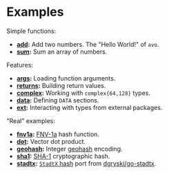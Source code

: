 # Examples

Simple functions:

* **[add](add):** Add two numbers. The "Hello World!" of `avo`.
* **[sum](sum):** Sum an array of numbers.

Features:

* **[args](args):** Loading function arguments.
* **[returns](returns):** Building return values.
* **[complex](complex):** Working with `complex{64,128}` types.
* **[data](data):** Defining `DATA` sections.
* **[ext](ext):** Interacting with types from external packages.


"Real" examples:

* **[fnv1a](fnv1a):** [FNV-1a](https://en.wikipedia.org/wiki/Fowler%E2%80%93Noll%E2%80%93Vo_hash_function#FNV-1a_hash) hash function.
* **[dot](dot):** Vector dot product.
* **[geohash](geohash):** Integer [geohash](https://en.wikipedia.org/wiki/Geohash) encoding.
* **[sha1](sha1):** [SHA-1](https://en.wikipedia.org/wiki/SHA-1) cryptographic hash.
* **[stadtx](stadtx):** [`StadtX` hash](https://github.com/demerphq/BeagleHash) port from [dgryski/go-stadtx](https://github.com/dgryski/go-stadtx).
